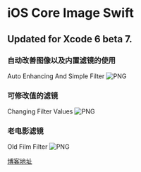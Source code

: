 iOS Core Image Swift
===================

Updated for Xcode 6 beta 7.  
---
### 自动改善图像以及内置滤镜的使用
Auto Enhancing And Simple Filter
![PNG](https://raw.githubusercontent.com/zhangao0086/iOS-CoreImage-Swift/master/intro1.png)

### 可修改值的滤镜
Changing Filter Values
![PNG](https://raw.githubusercontent.com/zhangao0086/iOS-CoreImage-Swift/master/intro2.png)

### 老电影滤镜
Old Film Filter
![PNG](https://raw.githubusercontent.com/zhangao0086/iOS-CoreImage-Swift/master/intro3.png)

[博客地址](http://blog.csdn.net/zhangao0086/article/details/39012231)

